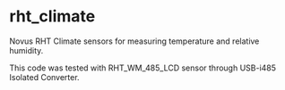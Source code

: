 # rht_climate
Novus RHT Climate sensors for measuring temperature and relative humidity.

This code was tested with RHT_WM_485_LCD sensor through USB-i485 Isolated Converter.
